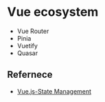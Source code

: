 # Vue ecosystem
- Vue Router
- Pinia
- Vuetify
- Quasar

## Refernece
- [Vue.js-State Management](https://vuejs.org/guide/scaling-up/state-management.html)